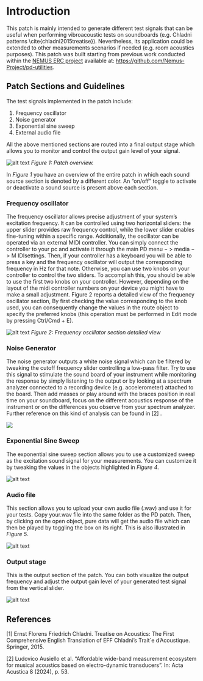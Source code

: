 # Introduction

This patch is mainly intended to generate different test signals that can be useful when performing vibroacoustic tests on soundboards (e.g. Chladni patterns \cite{chladni2015treatise}). Nevertheless, its application could be extended to other measurements scenarios if needed (e.g. room acoustics purposes). This patch was built starting from previous work conducted within the [NEMUS ERC project](https://site.unibo.it/nemus-numerical-sound-restoration/en) available at: https://github.com/Nemus-Project/pd-utilities.

## Patch Sections and Guidelines

The test signals implemented in the patch include:
1. Frequency oscillator
2. Noise generator
3. Exponential sine sweep
4. External audio file

All the above mentioned sections are routed into a final output stage which allows you to monitor and control
the output gain level of your signal.

![alt text](overview.png)
*Figure 1: Patch overview.*

In *Figure 1* you have an overview of the entire patch in which each sound source section is denoted by a different color. An “on/off” toggle to activate or deactivate a sound source is present above each section.

### Frequency oscillator

The frequency oscillator allows precise adjustment of your system’s excitation frequency. It can be controlled using two horizontal sliders: the upper slider provides raw frequency control, while the lower slider enables fine-tuning within a specific range. Additionally, the oscillator can be operated via an external MIDI controller. You can simply connect the controller to your pc and activate it through the main PD menu − > media
− > M IDIsettings. Then, if your controller has a keyboard you will be able to press a key and the frequency oscillator will output the corresponding frequency in Hz for that note. Otherwise, you can use two knobs on your controller to control the two sliders. To accomplish this, you should be able to use the first two knobs on your controller. However, depending on the layout of the midi controller numbers on your device you might have to make a small adjustment. Figure 2 reports a detailed view of the frequency oscillator section, By first checking the value corresponding to the knob used, you can consequently change the values in the route object to specify the preferred knobs (this operation must be performed in Edit mode by pressing Ctrl/Cmd + E).

![alt text](freq.oscillator.png)
*Figure 2: Frequency oscillator section detailed view*

### Noise Generator
The noise generator outputs a white noise signal which can be filtered by tweaking the cutoff frequency slider controlling a low-pass filter. Try to use this signal to stimulate the sound board of your instrument while monitoring the response by simply listening to the output or by looking at a spectrum analyzer connected to a recording device (e.g. accelerometer) attached to the board. Then add masses or play around with the braces position in real time on your soundboard, focus on the different acoustics response of the instrument or on the differences you observe from your spectrum analyzer. Further reference on this kind of analysis can be found in [2] .

![](noise.png)

### Exponential Sine Sweep
The exponential sine sweep section allows you to use a customized sweep as the excitation sound signal for your measurements. You can customize it by tweaking the values in the objects highlighted in *Figure 4*.

![alt text](exp.sinesweep.png)

### Audio file 

This section allows you to upload your own audio file (.wav) and use it for your tests. Copy your.wav file into the same folder as the PD patch. Then, by clicking on the open object, pure data will get the audio file which
can then be played by toggling the box on its right. This is also illustrated in *Figure 5*.

![alt text](audiofile.png)

### Output stage

This is the output section of the patch. You can both visualize the output frequency and adjust the output gain level of your generated test signal from the vertical slider.

![alt text](output.png)

## References

[1] Ernst Florens Friedrich Chladni. Treatise on Acoustics: The First Comprehensive English Translation of EFF Chladni’s Trait´e d’Acoustique. Springer, 2015.

[2] Ludovico Ausiello et al. “Affordable wide-band measurement ecosystem for musical acoustics based on electro-dynamic transducers”. In: Acta Acustica 8 (2024), p. 53.
